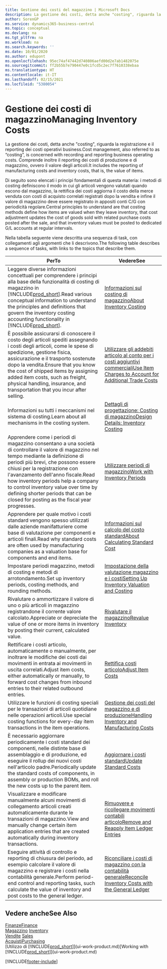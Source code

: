 ```yaml
---
title: Gestione dei costi del magazzino | Microsoft Docs
description: La gestione dei costi, detta anche "costing", riguarda la registrazione e il reporting dei costi operativi business. Comprende inoltre il reporting dei costi di produzione e di magazzino, ovvero il valore degli articoli.
author: SorenGP
ms.service: dynamics365-business-central
ms.topic: conceptual
ms.devlang: na
ms.tgt_pltfrm: na
ms.workload: na
ms.search.keywords: ''
ms.date: 10/01/2020
ms.author: edupont
ms.openlocfilehash: 95ec74af47442d740806aefd00d2e7ab1482075e
ms.sourcegitcommit: ff2b55b7e790447e0c1fcd5c2ec7f7610338ebaa
ms.translationtype: HT
ms.contentlocale: it-IT
ms.lasthandoff: 02/15/2021
ms.locfileid: "5380054"
---
```

# <a name="managing-inventory-costs"></a><span data-ttu-id="89533-104">Gestione dei costi di magazzino</span><span class="sxs-lookup"><span data-stu-id="89533-104">Managing Inventory Costs</span></span>
<span data-ttu-id="89533-105">La gestione dei costi, detta anche "costing", riguarda la registrazione e il reporting dei costi operativi business.</span><span class="sxs-lookup"><span data-stu-id="89533-105">Cost management, also referred to as “costing”, is concerned with recording and reporting business operating costs.</span></span> <span data-ttu-id="89533-106">Comprende inoltre il reporting dei costi di produzione e di magazzino, ovvero il valore degli articoli.</span><span class="sxs-lookup"><span data-stu-id="89533-106">It includes the reporting of manufacturing costs and inventory costs, that is, the value of items.</span></span>   

<span data-ttu-id="89533-107">Di seguito sono elencati i principi fondamentali di questa materia: i metodi di costing definiscono il modo in cui gli articoli vengono valutati quando escono dal magazzino, la rettifica dei costi aggiorna il costo della merce venduta con costi di acquisto correlati registrati dopo la vendita e infine il valore di magazzino deve essere registrato in appositi conti C/G con periodicità regolare.</span><span class="sxs-lookup"><span data-stu-id="89533-107">Central principles to understand are that costing methods define how items are valued when they leave inventory, that cost adjustment updates the cost of goods sold with related purchase costs posted after the sale, and that inventory values must be posted to dedicated G/L accounts at regular intervals.</span></span>

<span data-ttu-id="89533-108">Nella tabella seguente viene descritta una sequenza di task, con collegamenti agli argomenti che li descrivono.</span><span class="sxs-lookup"><span data-stu-id="89533-108">The following table describes a sequence of tasks, with links to the topics that describe them.</span></span>

|<span data-ttu-id="89533-109">**Per**</span><span class="sxs-lookup"><span data-stu-id="89533-109">**To**</span></span>|<span data-ttu-id="89533-110">**Vedere**</span><span class="sxs-lookup"><span data-stu-id="89533-110">**See**</span></span>|  
|------------|-------------|  
|<span data-ttu-id="89533-111">Leggere diverse informazioni concettuali per comprendere i principi alla base della funzionalità di costing di magazzino in [!INCLUDE[prod_short](includes/prod_short.md)].</span><span class="sxs-lookup"><span data-stu-id="89533-111">Read various conceptual information to understand the principles and definitions that govern the inventory costing accounting functionality in [!INCLUDE[prod_short](includes/prod_short.md)].</span></span>|[<span data-ttu-id="89533-112">Informazioni sul costing di magazzino</span><span class="sxs-lookup"><span data-stu-id="89533-112">About Inventory Costing</span></span>](finance-learn-about-costing.md)|  
|<span data-ttu-id="89533-113">È possibile assicurarsi di conoscere il costo degli articoli spediti assegnando i costi degli articoli, come le spese di spedizione, gestione fisica, assicurazione e il trasporto sostenute dopo la vendita.</span><span class="sxs-lookup"><span data-stu-id="89533-113">Ensure that you know the cost of shipped items by assigning added item costs, such as freight, physical handling, insurance, and transportation that you incur after selling.</span></span>|[<span data-ttu-id="89533-114">Utilizzare gli addebiti articolo al conto per i costi aggiuntivi commerciali</span><span class="sxs-lookup"><span data-stu-id="89533-114">Use Item Charges to Account for Additional Trade Costs</span></span>](payables-how-assign-item-charges.md)|
|<span data-ttu-id="89533-115">Informazioni su tutti i meccanismi nel sistema di costing.</span><span class="sxs-lookup"><span data-stu-id="89533-115">Learn about all mechanisms in the costing system.</span></span>|[<span data-ttu-id="89533-116">Dettagli di progettazione: Costing di magazzino</span><span class="sxs-lookup"><span data-stu-id="89533-116">Design Details: Inventory Costing</span></span>](design-details-inventory-costing.md)|
|<span data-ttu-id="89533-117">Apprendere come i periodi di magazzino consentano a una società di controllare il valore di magazzino nel tempo mediante la definizione di periodi più brevi, che possono essere chiusi per la registrazione con l'avanzamento dell'anno fiscale.</span><span class="sxs-lookup"><span data-stu-id="89533-117">Read how inventory periods help a company to control inventory value over time by defining shorter periods that can be closed for posting as the fiscal year progresses.</span></span>|[<span data-ttu-id="89533-118">Utilizzare periodi di magazzino</span><span class="sxs-lookup"><span data-stu-id="89533-118">Work with Inventory Periods</span></span>](finance-how-to-work-with-inventory-periods.md)|
|<span data-ttu-id="89533-119">Apprendere per quale motivo i costi standard vengono spesso utilizzati dalle aziende manifatturiere come base di valutazione per componenti e articoli finali.</span><span class="sxs-lookup"><span data-stu-id="89533-119">Read why standard costs are often used by manufacturing companies as a valuation base for components and end items.</span></span>|[<span data-ttu-id="89533-120">Informazioni sul calcolo del costo standard</span><span class="sxs-lookup"><span data-stu-id="89533-120">About Calculating Standard Cost</span></span>](finance-about-calculating-standard-cost.md)|
|<span data-ttu-id="89533-121">Impostare periodi magazzino, metodi di costing e metodi di arrotondamento.</span><span class="sxs-lookup"><span data-stu-id="89533-121">Set up inventory periods, costing methods, and rounding methods.</span></span>|[<span data-ttu-id="89533-122">Impostazione della valutazione magazzino e i costi</span><span class="sxs-lookup"><span data-stu-id="89533-122">Setting Up Inventory Valuation and Costing</span></span>](finance-set-up-inventory-valuation-and-costing.md)|
|<span data-ttu-id="89533-123">Rivalutare o ammortizzare il valore di uno o più articoli in magazzino registrandone il corrente valore calcolato.</span><span class="sxs-lookup"><span data-stu-id="89533-123">Appreciate or depreciate the value of one or more items in inventory by posting their current, calculated value.</span></span>|[<span data-ttu-id="89533-124">Rivalutare il magazzino</span><span class="sxs-lookup"><span data-stu-id="89533-124">Revalue Inventory</span></span>](inventory-how-revalue-inventory.md)|
|<span data-ttu-id="89533-125">Rettificare i costi articolo, automaticamente o manualmente, per inoltrare le modifiche dei costi dai movimenti in entrata ai movimenti in uscita correlati.</span><span class="sxs-lookup"><span data-stu-id="89533-125">Adjust item costs, either automatically or manually, to forward cost changes from inbound entries to their related outbound entries.</span></span>|[<span data-ttu-id="89533-126">Rettifica costi articolo</span><span class="sxs-lookup"><span data-stu-id="89533-126">Adjust Item Costs</span></span>](inventory-how-adjust-item-costs.md)|
|<span data-ttu-id="89533-127">Utilizzare le funzioni di costing speciali per le transazioni di articoli quotidiane nelle operazioni articoli.</span><span class="sxs-lookup"><span data-stu-id="89533-127">Use special costing functions for every-day item transactions in the item operations.</span></span>|[<span data-ttu-id="89533-128">Gestione dei costi del magazzino e di produzione</span><span class="sxs-lookup"><span data-stu-id="89533-128">Handling Inventory and Manufacturing Costs</span></span>](finance-handle-inventory-and-manufacturing-costs.md)|  
|<span data-ttu-id="89533-129">È necessario aggiornare periodicamente i costi standard dei componenti, nelle distinte base di assemblaggio e di produzione, ed eseguire il rollup dei nuovi costi nell'articolo padre.</span><span class="sxs-lookup"><span data-stu-id="89533-129">Periodically update the standard costs of components, in assembly or production BOMs, and roll the new costs up to the parent item.</span></span>|[<span data-ttu-id="89533-130">Aggiornare i costi standard</span><span class="sxs-lookup"><span data-stu-id="89533-130">Update Standard Costs</span></span>](finance-how-to-update-standard-costs.md)|
|<span data-ttu-id="89533-131">Visualizzare e modificare manualmente alcuni movimenti di collegamento articoli creati automaticamente durante le transazioni di magazzino.</span><span class="sxs-lookup"><span data-stu-id="89533-131">View and manually change certain item application entries that are created automatically during inventory transactions.</span></span>|[<span data-ttu-id="89533-132">Rimuovere e ricollegare movimenti contabili articolo</span><span class="sxs-lookup"><span data-stu-id="89533-132">Remove and Reapply Item Ledger Entries</span></span>](finance-how-to-remove-and-reapply-item-entries.md)|
|<span data-ttu-id="89533-133">Eseguire attività di controllo e reporting di chiusura del periodo, ad esempio calcolare il valore di magazzino e registrare i costi nella contabilità generale.</span><span class="sxs-lookup"><span data-stu-id="89533-133">Perform period-end control and reporting tasks, such calculate the value of inventory and post costs to the general ledger.</span></span>|[<span data-ttu-id="89533-134">Riconciliare i costi di magazzino con la contabilità generale</span><span class="sxs-lookup"><span data-stu-id="89533-134">Reconcile Inventory Costs with the General Ledger</span></span>](finance-how-to-post-inventory-costs-to-the-general-ledger.md)|

## <a name="see-also"></a><span data-ttu-id="89533-135">Vedere anche</span><span class="sxs-lookup"><span data-stu-id="89533-135">See Also</span></span>  
 [<span data-ttu-id="89533-136">Finanze</span><span class="sxs-lookup"><span data-stu-id="89533-136">Finance</span></span>](finance.md)  
 <span data-ttu-id="89533-137">[Magazzino](inventory-manage-inventory.md) </span><span class="sxs-lookup"><span data-stu-id="89533-137">[Inventory](inventory-manage-inventory.md) </span></span>  
 <span data-ttu-id="89533-138">[Vendite](sales-manage-sales.md) </span><span class="sxs-lookup"><span data-stu-id="89533-138">[Sales](sales-manage-sales.md) </span></span>  
 [<span data-ttu-id="89533-139">Acquisti</span><span class="sxs-lookup"><span data-stu-id="89533-139">Purchasing</span></span>](purchasing-manage-purchasing.md)  
 <span data-ttu-id="89533-140">[Utilizzo di [!INCLUDE[prod_short](includes/prod_short.md)]](ui-work-product.md)</span><span class="sxs-lookup"><span data-stu-id="89533-140">[Working with [!INCLUDE[prod_short](includes/prod_short.md)]](ui-work-product.md)</span></span>


[!INCLUDE[footer-include](includes/footer-banner.md)]